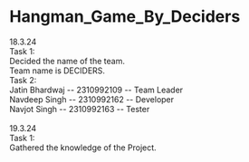 # Hangman_Game_By_Deciders
18.3.24 <br>
        Task 1: <br>
              Decided the name of the team.<br>
              Team name is DECIDERS. <br>
        Task 2: <br>
              Jatin Bhardwaj -- 2310992109 -- Team Leader <br>
              Navdeep Singh -- 2310992162 -- Developer <br>
              Navjot Singh -- 2310992163 -- Tester <br>
<br>
19.3.24 <br>
        Task 1: <br>
              Gathered the knowledge of the Project. <br>
